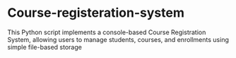 # Course-registeration-system
This Python script implements a console-based Course Registration System, allowing users to manage students, courses, and enrollments using simple file-based storage
